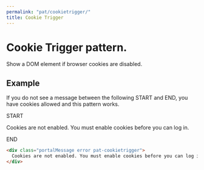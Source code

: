 ```yaml
---
permalink: "pat/cookietrigger/"
title: Cookie Trigger
---
```


# Cookie Trigger pattern.

Show a DOM element if browser cookies are disabled.

## Example


If you do not see a message between the following START and END, you have cookies allowed and this pattern works.

START

<div class="portalMessage error pat-cookietrigger">
  Cookies are not enabled. You must enable cookies before you can log in.
</div>

END


```html
<div class="portalMessage error pat-cookietrigger">
  Cookies are not enabled. You must enable cookies before you can log in.
</div>
```
